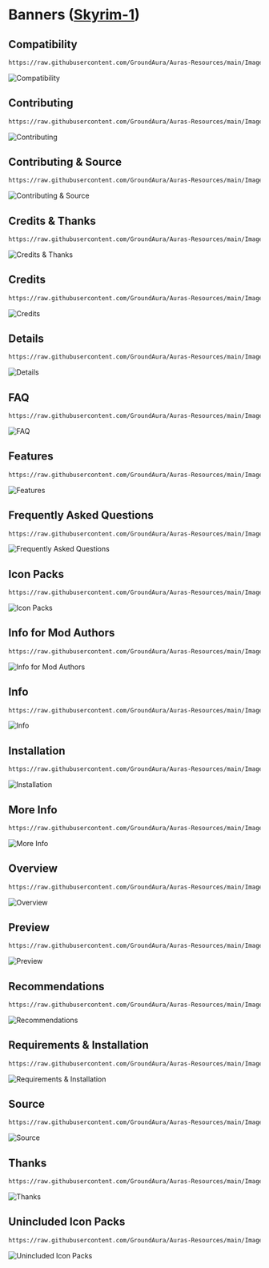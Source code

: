 # Banners ([Skyrim-1](https://github.com/GroundAura/Auras-Resources/tree/main/Images/Banners/Skyrim-1))

## Compatibility

```txt
https://raw.githubusercontent.com/GroundAura/Auras-Resources/main/Images/Banners/Skyrim-1/Compatibility.png
```

![Compatibility](https://raw.githubusercontent.com/GroundAura/Auras-Resources/main/Images/Banners/Skyrim-1/Compatibility.png)

## Contributing

```txt
https://raw.githubusercontent.com/GroundAura/Auras-Resources/main/Images/Banners/Skyrim-1/Contributing.png
```

![Contributing](https://raw.githubusercontent.com/GroundAura/Auras-Resources/main/Images/Banners/Skyrim-1/Contributing.png)

## Contributing & Source

```txt
https://raw.githubusercontent.com/GroundAura/Auras-Resources/main/Images/Banners/Skyrim-1/Contributing%20%26%20Source.png
```

![Contributing & Source](https://raw.githubusercontent.com/GroundAura/Auras-Resources/main/Images/Banners/Skyrim-1/Contributing%20%26%20Source.png)

## Credits & Thanks

```txt
https://raw.githubusercontent.com/GroundAura/Auras-Resources/main/Images/Banners/Skyrim-1/Credits%20%26%20Thanks.png
```

![Credits & Thanks](https://raw.githubusercontent.com/GroundAura/Auras-Resources/main/Images/Banners/Skyrim-1/Credits%20%26%20Thanks.png)

## Credits

```txt
https://raw.githubusercontent.com/GroundAura/Auras-Resources/main/Images/Banners/Skyrim-1/Credits.png
```

![Credits](https://raw.githubusercontent.com/GroundAura/Auras-Resources/main/Images/Banners/Skyrim-1/Credits.png)

## Details

```txt
https://raw.githubusercontent.com/GroundAura/Auras-Resources/main/Images/Banners/Skyrim-1/Details.png
```

![Details](https://raw.githubusercontent.com/GroundAura/Auras-Resources/main/Images/Banners/Skyrim-1/Details.png)

## FAQ

```txt
https://raw.githubusercontent.com/GroundAura/Auras-Resources/main/Images/Banners/Skyrim-1/FAQ.png
```

![FAQ](https://raw.githubusercontent.com/GroundAura/Auras-Resources/main/Images/Banners/Skyrim-1/FAQ.png)

## Features

```txt
https://raw.githubusercontent.com/GroundAura/Auras-Resources/main/Images/Banners/Skyrim-1/Features.png
```

![Features](https://raw.githubusercontent.com/GroundAura/Auras-Resources/main/Images/Banners/Skyrim-1/Features.png)

## Frequently Asked Questions

```txt
https://raw.githubusercontent.com/GroundAura/Auras-Resources/main/Images/Banners/Skyrim-1/Frequently%20Asked%20Questions.png
```

![Frequently Asked Questions](https://raw.githubusercontent.com/GroundAura/Auras-Resources/main/Images/Banners/Skyrim-1/Frequently%20Asked%20Questions.png)

## Icon Packs

```txt
https://raw.githubusercontent.com/GroundAura/Auras-Resources/main/Images/Banners/Skyrim-1/Icon%20Packs.png
```

![Icon Packs](https://raw.githubusercontent.com/GroundAura/Auras-Resources/main/Images/Banners/Skyrim-1/Icon%20Packs.png)

## Info for Mod Authors

```txt
https://raw.githubusercontent.com/GroundAura/Auras-Resources/main/Images/Banners/Skyrim-1/Info%20for%20Mod%20Authors.png
```

![Info for Mod Authors](https://raw.githubusercontent.com/GroundAura/Auras-Resources/main/Images/Banners/Skyrim-1/Info%20for%20Mod%20Authors.png)

## Info

```txt
https://raw.githubusercontent.com/GroundAura/Auras-Resources/main/Images/Banners/Skyrim-1/Info.png
```

![Info](https://raw.githubusercontent.com/GroundAura/Auras-Resources/main/Images/Banners/Skyrim-1/Info.png)

## Installation

```txt
https://raw.githubusercontent.com/GroundAura/Auras-Resources/main/Images/Banners/Skyrim-1/Installation.png
```

![Installation](https://raw.githubusercontent.com/GroundAura/Auras-Resources/main/Images/Banners/Skyrim-1/Installation.png)

## More Info

```txt
https://raw.githubusercontent.com/GroundAura/Auras-Resources/main/Images/Banners/Skyrim-1/More%20Info.png
```

![More Info](https://raw.githubusercontent.com/GroundAura/Auras-Resources/main/Images/Banners/Skyrim-1/More%20Info.png)

## Overview

```txt
https://raw.githubusercontent.com/GroundAura/Auras-Resources/main/Images/Banners/Skyrim-1/Overview.png
```

![Overview](https://raw.githubusercontent.com/GroundAura/Auras-Resources/main/Images/Banners/Skyrim-1/Overview.png)

## Preview

```txt
https://raw.githubusercontent.com/GroundAura/Auras-Resources/main/Images/Banners/Skyrim-1/Preview.png
```

![Preview](https://raw.githubusercontent.com/GroundAura/Auras-Resources/main/Images/Banners/Skyrim-1/Preview.png)

## Recommendations

```txt
https://raw.githubusercontent.com/GroundAura/Auras-Resources/main/Images/Banners/Skyrim-1/Recommendations.png
```

![Recommendations](https://raw.githubusercontent.com/GroundAura/Auras-Resources/main/Images/Banners/Skyrim-1/Recommendations.png)

## Requirements & Installation

```txt
https://raw.githubusercontent.com/GroundAura/Auras-Resources/main/Images/Banners/Skyrim-1/Requirements%20%26%20Installation.png
```

![Requirements & Installation](https://raw.githubusercontent.com/GroundAura/Auras-Resources/main/Images/Banners/Skyrim-1/Requirements%20%26%20Installation.png)

## Source

```txt
https://raw.githubusercontent.com/GroundAura/Auras-Resources/main/Images/Banners/Skyrim-1/Source.png
```

![Source](https://raw.githubusercontent.com/GroundAura/Auras-Resources/main/Images/Banners/Skyrim-1/Source.png)

## Thanks

```txt
https://raw.githubusercontent.com/GroundAura/Auras-Resources/main/Images/Banners/Skyrim-1/Thanks.png
```

![Thanks](https://raw.githubusercontent.com/GroundAura/Auras-Resources/main/Images/Banners/Skyrim-1/Thanks.png)

## Unincluded Icon Packs

```txt
https://raw.githubusercontent.com/GroundAura/Auras-Resources/main/Images/Banners/Skyrim-1/Unincluded%20Icon%20Packs.png
```

![Unincluded Icon Packs](https://raw.githubusercontent.com/GroundAura/Auras-Resources/main/Images/Banners/Skyrim-1/Unincluded%20Icon%20Packs.png)
